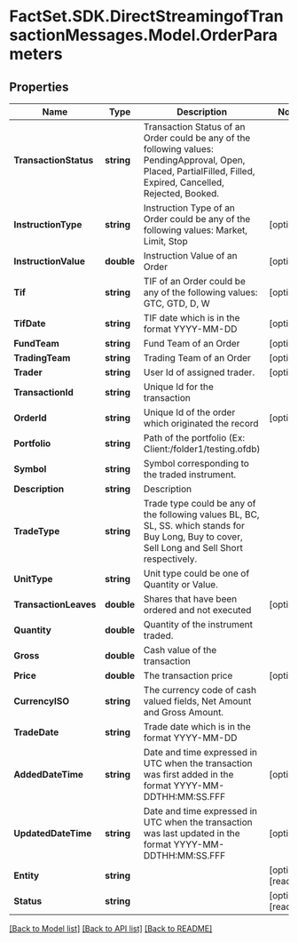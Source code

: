 # FactSet.SDK.DirectStreamingofTransactionMessages.Model.OrderParameters

## Properties

Name | Type | Description | Notes
------------ | ------------- | ------------- | -------------
**TransactionStatus** | **string** | Transaction Status of an Order could be any of the following values: PendingApproval, Open, Placed, PartialFilled, Filled, Expired, Cancelled, Rejected, Booked. | 
**InstructionType** | **string** | Instruction Type of an Order could be any of the following values: Market, Limit, Stop | [optional] 
**InstructionValue** | **double** | Instruction Value of an Order | [optional] 
**Tif** | **string** | TIF of an Order could be any of the following values: GTC, GTD, D, W | [optional] 
**TifDate** | **string** | TIF date which is in the format YYYY-MM-DD | [optional] 
**FundTeam** | **string** | Fund Team of an Order | [optional] 
**TradingTeam** | **string** | Trading Team of an Order | [optional] 
**Trader** | **string** | User Id of assigned trader. | [optional] 
**TransactionId** | **string** | Unique Id for the transaction | 
**OrderId** | **string** | Unique Id of the order which originated the record | [optional] 
**Portfolio** | **string** | Path of the portfolio (Ex: Client:/folder1/testing.ofdb) | 
**Symbol** | **string** | Symbol corresponding to the traded instrument. | 
**Description** | **string** | Description | 
**TradeType** | **string** | Trade type could be any of the following values BL, BC, SL, SS.  which stands for Buy Long, Buy to cover, Sell Long and Sell Short respectively. | 
**UnitType** | **string** | Unit type could be one of Quantity or Value. | 
**TransactionLeaves** | **double** | Shares that have been ordered and not executed | [optional] 
**Quantity** | **double** | Quantity of the instrument traded. | 
**Gross** | **double** | Cash value of the transaction | 
**Price** | **double** | The transaction price | [optional] 
**CurrencyISO** | **string** | The currency code of cash valued fields, Net Amount and Gross Amount. | 
**TradeDate** | **string** | Trade date which is in the format YYYY-MM-DD | 
**AddedDateTime** | **string** | Date and time expressed in UTC when the transaction was first added in the format YYYY-MM-DDTHH:MM:SS.FFF | [optional] 
**UpdatedDateTime** | **string** | Date and time expressed in UTC when the transaction was last updated in the format YYYY-MM-DDTHH:MM:SS.FFF | [optional] 
**Entity** | **string** |  | [optional] [readonly] 
**Status** | **string** |  | [optional] [readonly] 

[[Back to Model list]](../README.md#documentation-for-models) [[Back to API list]](../README.md#documentation-for-api-endpoints) [[Back to README]](../README.md)

